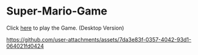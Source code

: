 # Super-Mario-Game

Click [here](https://surajsg23.github.io/Super-Mario-Game/) to play the Game. (Desktop Version)

https://github.com/user-attachments/assets/7da3e83f-0357-4042-93d1-064021fd0424

